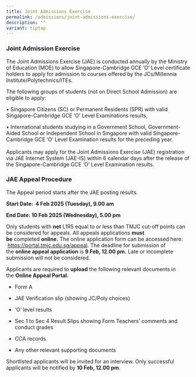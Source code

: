 ```yaml
---
title: Joint Admissions Exercise
permalink: /admissions/joint-admissions-exercise/
description: ""
variant: tiptap
---
```

<h3>Joint Admission Exercise</h3>
<p>The Joint Admissions Exercise (JAE) is conducted annually by the Ministry
of Education (MOE) to allow Singapore-Cambridge GCE ‘O’ Level certificate
holders to apply for admission to courses offered by the JCs/Millennia
Institute/Polytechnics/ITEs.</p>
<p>The following groups of students (not on Direct School Admission) are
eligible to apply:</p>
<p>• Singapore Citizens (SC) or Permanent Residents (SPR) with valid Singapore-Cambridge
GCE ‘O’ Level Examinations results,</p>
<p>• International students studying in a Government School, Government-Aided
School or Independent School in Singapore with valid Singapore-Cambridge
GCE ‘O’ Level Examination results for the preceding year.
<br>
<br>Applicants may apply for the Joint Admissions Exercise (JAE) registration
via JAE Internet System (JAE-IS) within 6 calendar days after the release
of the Singapore-Cambridge GCE ‘O’ Level Examination results.</p>
<h3>JAE Appeal Procedure</h3>
<p>The Appeal period starts after the JAE posting results.</p>
<p><strong>Start Date:&nbsp; 4 Feb 2025 (Tuesday), 9.00 am</strong>
</p>
<p><strong>End Date: 10 Feb 2025 (Wednesday), 5.00 pm</strong>
</p>
<p>Only students with&nbsp;<strong>net</strong>&nbsp;L1R5 equal to or less
than TMJC cut-off points can be considered for appeals.&nbsp;All appeals
applications&nbsp;<strong>must be</strong>&nbsp;completed&nbsp;<strong>online.</strong>&nbsp;The
online application form can be accessed&nbsp;here: &nbsp;<a href="https://portal.tmjc.edu.sg/appeal" rel="noopener noreferrer nofollow" target="_blank">https://portal.tmjc.edu.sg/appeal</a>.
The deadline for submission of the&nbsp;<strong>online appeal application</strong>&nbsp;is&nbsp;<strong>9 Feb, 12.00 pm.</strong>&nbsp;Late
or incomplete submission will not be considered.</p>
<p>Applicants are required to&nbsp;<strong>upload</strong>&nbsp;the following
relevant documents in the&nbsp;<strong>Online Appeal Portal.</strong>
</p>
<ul data-tight="true" class="tight">
<li>
<p>Form A</p>
</li>
<li>
<p>JAE Verification slip (showing JC/Poly choices)</p>
</li>
<li>
<p>‘O’ level results</p>
</li>
<li>
<p>Sec 1 to Sec 4 Result Slips showing Form Teachers’ comments and conduct
grades</p>
</li>
<li>
<p>CCA records</p>
</li>
<li>
<p>Any other relevant supporting documents</p>
</li>
</ul>
<p>Shortlisted applicants will be invited for an interview.&nbsp;Only successful
applicants will be notified by&nbsp;<strong>10 Feb, 12.00 pm</strong>.</p>